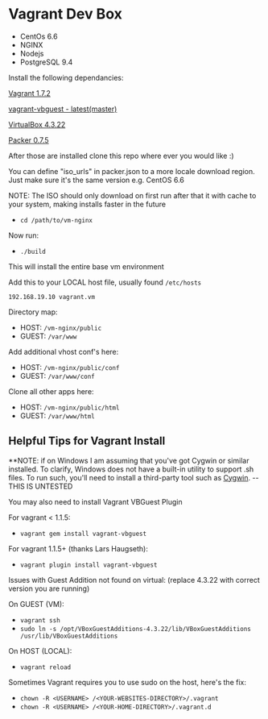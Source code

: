 # Vagrant Dev Box

* CentOs 6.6
* NGINX
* Nodejs
* PostgreSQL 9.4

Install the following dependancies:

[Vagrant 1.7.2](http://www.vagrantup.com/downloads.html)

[vagrant-vbguest - latest(master)](https://github.com/dotless-de/vagrant-vbguest)

[VirtualBox 4.3.22](https://www.virtualbox.org/wiki/Downloads)

[Packer 0.7.5](http://www.packer.io/downloads.html)


After those are installed clone this repo where ever you would like :)

You can define "iso_urls" in packer.json to a more locale download region. Just make sure it's the same version e.g. CentOS 6.6

NOTE: The ISO should only download on first run after that it with cache to your system, making installs faster in the future

* `cd /path/to/vm-nginx`

Now run:

* `./build`

This will install the entire base vm environment

Add this to your LOCAL host file, usually found `/etc/hosts`

```
192.168.19.10 vagrant.vm
```

Directory map:
* HOST: `/vm-nginx/public`
* GUEST: `/var/www`

Add additional vhost conf's here:
* HOST: `/vm-nginx/public/conf`
* GUEST: `/var/www/conf`

Clone all other apps here:
* HOST: `/vm-nginx/public/html`
* GUEST: `/var/www/html`



## Helpful Tips for Vagrant Install

**NOTE: if on Windows I am assuming that you've got Cygwin or similar installed. To clarify, Windows does not have a built-in utility to support .sh files. To run such, you'll need to install a third-party tool such as [Cygwin](http://www.cygwin.com/). -- THIS IS UNTESTED

You may also need to install Vagrant VBGuest Plugin

For vagrant < 1.1.5:
* `vagrant gem install vagrant-vbguest`

For vagrant 1.1.5+ (thanks Lars Haugseth):
* `vagrant plugin install vagrant-vbguest`

Issues with Guest Addition not found on virtual: (replace 4.3.22 with correct version you are running)

On GUEST (VM):
* `vagrant ssh`
* `sudo ln -s /opt/VBoxGuestAdditions-4.3.22/lib/VBoxGuestAdditions /usr/lib/VBoxGuestAdditions`

On HOST (LOCAL):
* `vagrant reload`

Sometimes Vagrant requires you to use sudo on the host, here's the fix:

* `chown -R <USERNAME> /<YOUR-WEBSITES-DIRECTORY>/.vagrant`
* `chown -R <USERNAME> /<YOUR-HOME-DIRECTORY>/.vagrant.d`




